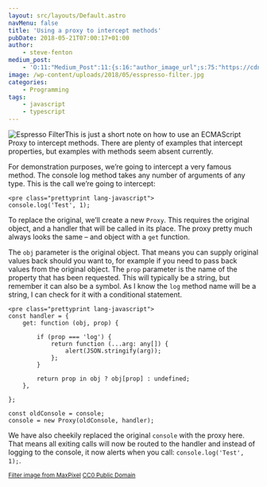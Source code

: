 ```yaml
---
layout: src/layouts/Default.astro
navMenu: false
title: 'Using a proxy to intercept methods'
pubDate: 2018-05-21T07:00:17+01:00
author:
    - steve-fenton
medium_post:
    - 'O:11:"Medium_Post":11:{s:16:"author_image_url";s:75:"https://cdn-images-1.medium.com/fit/c/400/400/1*eXkhfEuF41g5W_xnc_ydLA.jpeg";s:10:"author_url";s:38:"https://medium.com/@steve.fenton.co.uk";s:11:"byline_name";N;s:12:"byline_email";N;s:10:"cross_link";s:3:"yes";s:2:"id";s:11:"25b0b1aa60a";s:21:"follower_notification";s:3:"yes";s:7:"license";s:19:"all-rights-reserved";s:14:"publication_id";s:2:"-1";s:6:"status";s:5:"draft";s:3:"url";s:50:"https://medium.com/@steve.fenton.co.uk/25b0b1aa60a";}'
image: /wp-content/uploads/2018/05/esspresso-filter.jpg
categories:
    - Programming
tags:
    - javascript
    - typescript
---
```


![Espresso Filter](/img/2018/05/esspresso-filter.jpg)This is just a short note on how to use an ECMAScript Proxy to intercept methods. There are plenty of examples that intercept properties, but examples with methods seem absent currently.

For demonstration purposes, we’re going to intercept a very famous method. The console log method takes any number of arguments of any type. This is the call we’re going to intercept:

```
<pre class="prettyprint lang-javascript">
console.log('Test', 1);
```
To replace the original, we’ll create a new `Proxy`. This requires the original object, and a handler that will be called in its place. The proxy pretty much always looks the same – and object with a `get` function.

The `obj` parameter is the original object. That means you can supply original values back should you want to, for example if you need to pass back values from the original object. The `prop` parameter is the name of the property that has been requested. This will typically be a string, but remember it can also be a symbol. As I know the `log` method name will be a string, I can check for it with a conditional statement.

```
<pre class="prettyprint lang-javascript">
const handler = {
    get: function (obj, prop) {

        if (prop === 'log') {
            return function (...arg: any[]) {
                alert(JSON.stringify(arg));
            };
        }
        
        return prop in obj ? obj[prop] : undefined;
    },

};

const oldConsole = console;
console = new Proxy(oldConsole, handler);
```
We have also cheekily replaced the original `console` with the proxy here. That means all exiting calls will now be routed to the handler and instead of logging to the console, it now alerts when you call: `console.log('Test', 1);`.

<small>[Filter image from MaxPixel](https://www.maxpixel.net/Filter-Background-Espresso-Espresso-Machine-Coffee-175301) [CC0 Public Domain](https://creativecommons.org/publicdomain/zero/1.0/)</small>
